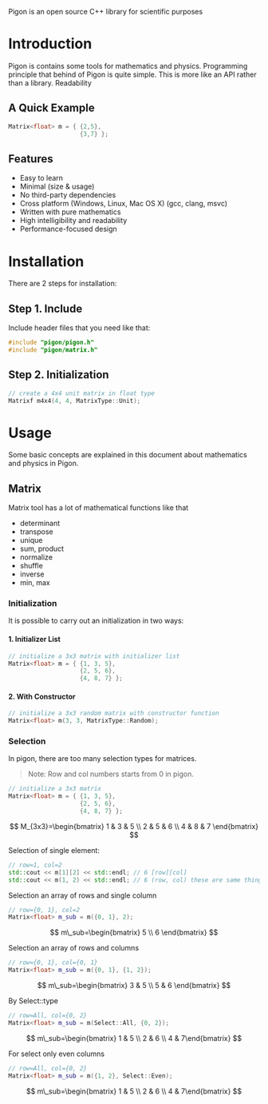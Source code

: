 Pigon is an open source C++ library for scientific purposes

# Introduction

Pigon is contains some tools for mathematics and physics. Programming principle that behind of Pigon is quite simple. This is more like an API rather than a library. Readability

## A Quick Example
```cpp
Matrix<float> m = { {2,5},
                    {3,7} };
```

## Features
- Easy to learn
- Minimal (size & usage)
- No third-party dependencies
- Cross platform (Windows, Linux, Mac OS X) (gcc, clang, msvc)
- Written with pure mathematics
- High intelligibility and readability
- Performance-focused design

# Installation
There are 2 steps for installation:

## Step 1. Include
Include header files that you need like that:
```cpp 
#include "pigon/pigon.h"
#include "pigon/matrix.h"
```
## Step 2. Initialization
```cpp
// create a 4x4 unit matrix in float type
Matrixf m4x4(4, 4, MatrixType::Unit);
```

# Usage
Some basic concepts are explained in this document about mathematics and physics in Pigon.

## Matrix
Matrix tool has a lot of mathematical functions like that

* determinant
* transpose
* unique
* sum, product
* normalize
* shuffle
* inverse
* min, max

### Initialization
It is possible to carry out an initialization in two ways:

#### 1. Initializer List
```cpp
// initialize a 3x3 matrix with initializer list
Matrix<float> m = { {1, 3, 5},
                    {2, 5, 6},
                    {4, 8, 7} };
```
#### 2. With Constructor
```cpp
// initialize a 3x3 random matrix with constructor function
Matrix<float> m(3, 3, MatrixType::Random);
```

### Selection
In pigon, there are too many selection types for matrices. 

> Note: Row and col numbers starts from 0 in pigon.

```cpp
// initialize a 3x3 matrix
Matrix<float> m = { {1, 3, 5},
                    {2, 5, 6},
                    {4, 8, 7} };
```

$$
M_{3x3}=\begin{bmatrix} 1 & 3 & 5 \\ 2 & 5 & 6 \\ 4 & 8 & 7 \end{bmatrix}
$$

Selection of single element:

```cpp
// row=1, col=2
std::cout << m[1][2] << std::endl; // 6 [row][col]
std::cout << m(1, 2) << std::endl; // 6 (row, col) these are same things
```



Selection an array of rows and single column

```cpp
// row={0, 1}, col=2
Matrix<float> m_sub = m({0, 1}, 2);
```

$$
m\_sub=\begin{bmatrix} 5 \\ 6 \end{bmatrix}
$$



Selection an array of rows and columns

```cpp
// row={0, 1}, col={0, 1}
Matrix<float> m_sub = m({0, 1}, {1, 2});
```

$$
m\_sub=\begin{bmatrix} 3 & 5 \\ 5 & 6 \end{bmatrix}
$$

By Select::type

```cpp
// row=All, col={0, 2}
Matrix<float> m_sub = m(Select::All, {0, 2});
```

$$
m\_sub=\begin{bmatrix} 1 & 5 \\ 2 & 6 \\ 4 & 7\end{bmatrix}
$$

For select only even columns

```cpp
// row=All, col={0, 2}
Matrix<float> m_sub = m({1, 2}, Select::Even);
```

$$
m\_sub=\begin{bmatrix} 1 & 5 \\ 2 & 6 \\ 4 & 7\end{bmatrix}
$$
